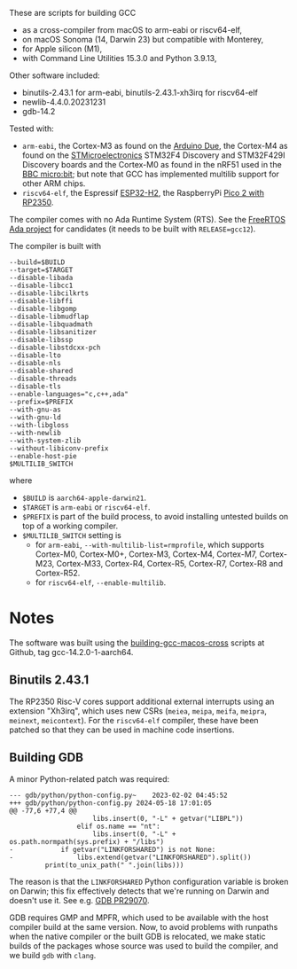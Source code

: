 These are scripts for building GCC

* as a cross-compiler from macOS to arm-eabi or riscv64-elf,
* on macOS Sonoma (14, Darwin 23) but compatible with Monterey,
* for Apple silicon (M1),
* with Command Line Utilities 15.3.0 and Python 3.9.13,

Other software included:

* binutils-2.43.1 for arm-eabi, binutils-2.43.1-xh3irq for riscv64-elf
* newlib-4.4.0.20231231
* gdb-14.2

Tested with:

* `arm-eabi`, the Cortex-M3 as found on the [Arduino Due][ARDUINO], the Cortex-M4 as found on the [STMicroelectronics][STM] STM32F4 Discovery and STM32F429I Discovery boards and the Cortex-M0 as found in the nRF51 used in the [BBC micro:bit][BBC]; but note that GCC has implemented multilib support for other ARM chips.
* `riscv64-elf`, the Espressif [ESP32-H2][ESP32-H2], the RaspberryPi [Pico 2 with RP2350][Pico 2 with RP2350].

The compiler comes with no Ada Runtime System (RTS). See the [FreeRTOS Ada project][FREERTOS-Ada] for candidates (it needs to be built with `RELEASE=gcc12`).

The compiler is built with
```
--build=$BUILD
--target=$TARGET
--disable-libada
--disable-libcc1
--disable-libcilkrts
--disable-libffi
--disable-libgomp
--disable-libmudflap
--disable-libquadmath
--disable-libsanitizer
--disable-libssp
--disable-libstdcxx-pch
--disable-lto
--disable-nls
--disable-shared
--disable-threads
--disable-tls
--enable-languages="c,c++,ada"
--prefix=$PREFIX
--with-gnu-as
--with-gnu-ld
--with-libgloss
--with-newlib
--with-system-zlib
--without-libiconv-prefix
--enable-host-pie
$MULTILIB_SWITCH
```

where

* `$BUILD` is `aarch64-apple-darwin21`.
* `$TARGET` is `arm-eabi` or `riscv64-elf`.
* `$PREFIX` is part of the build process, to avoid installing untested builds on top of a working compiler.
* `$MULTILIB_SWITCH` setting is
  * for `arm-eabi`, `--with-multilib-list=rmprofile`, which supports Cortex-M0, Cortex-M0+, Cortex-M3, Cortex-M4, Cortex-M7, Cortex-M23, Cortex-M33, Cortex-R4, Cortex-R5, Cortex-R7, Cortex-R8 and Cortex-R52.
  * for `riscv64-elf`, `--enable-multilib`.

Notes
=====

The software was built using the [building-gcc-macos-cross][BUILDING] scripts at Github, tag gcc-14.2.0-1-aarch64.

Binutils 2.43.1
---------------

The RP2350 Risc-V cores support additional external interrupts using an extension "Xh3irq", which uses new CSRs (`meiea`, `meipa`, `meifa`, `meipra`, `meinext`, `meicontext`). For the `riscv64-elf` compiler, these have been patched so that they can be used in machine code insertions.

Building GDB
------------

A minor Python-related patch was required:
```
--- gdb/python/python-config.py~	2023-02-02 04:45:52
+++ gdb/python/python-config.py	2024-05-18 17:01:05
@@ -77,6 +77,4 @@
                     libs.insert(0, "-L" + getvar("LIBPL"))
                 elif os.name == "nt":
                     libs.insert(0, "-L" + os.path.normpath(sys.prefix) + "/libs")
-            if getvar("LINKFORSHARED") is not None:
-                libs.extend(getvar("LINKFORSHARED").split())
         print(to_unix_path(" ".join(libs)))
```
The reason is that the `LINKFORSHARED` Python configuration variable is broken on Darwin; this fix effectively detects that we're running on Darwin and doesn't use it. See e.g. [GDB PR29070].

GDB requires GMP and MPFR, which used to be available with the host compiler build at the same version. Now, to avoid problems with runpaths when the native compiler or the built GDB is relocated, we make static builds of the packages whose source was used to build the compiler, and we build `gdb` with `clang`.

[ARDUINO]: http://www.arduino.com
[STM]: http://www.st.com
[BBC]: http://microbit.org
[ESP32-H2]: https://www.espressif.com/sites/default/files/documentation/esp32-h2_datasheet_en.pdf
[Pico 2 with RP2350]: https://www.raspberrypi.com/products/raspberry-pi-pico-2/
[FREERTOS-ADA]: https://github.com/simonjwright/freertos-ada
[BUILDING]: https://github.com/simonjwright/building-gcc-macos-arm-eabi
[GDB PR29070]: https://sourceware.org/bugzilla/show_bug.cgi?id=29070
